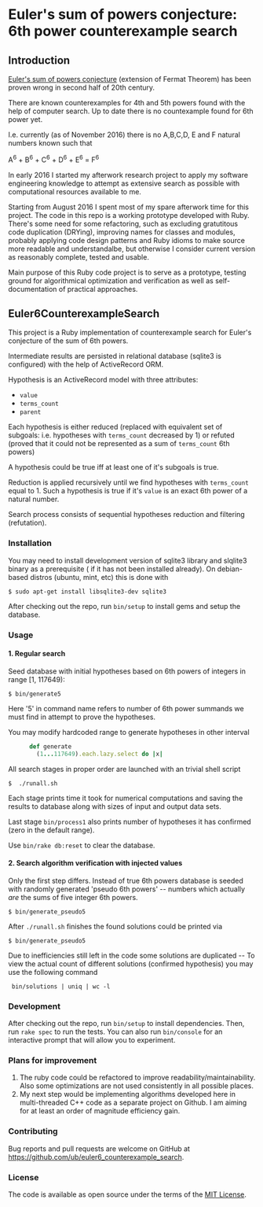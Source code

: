 # Euler's sum of powers conjecture: 6th power counterexample search
## Introduction
 [Euler's sum of powers conjecture](https://en.wikipedia.org/wiki/Euler's_sum_of_powers_conjecture) (extension of Fermat Theorem) 
 has been proven wrong in second half of 20th century.
 
 There are known counterexamples for 4th and 5th powers found with the help of computer search. 
 Up to date there is no countexample found for 6th power yet.
 
 I.e. currently (as of November 2016) there is no A,B,C,D, E and F natural numbers known such that
 
 
A<sup>6</sup> + B<sup>6</sup> + C<sup>6</sup> + D<sup>6</sup> + E<sup>6</sup>  = F<sup>6</sup> 

In early 2016 I started my afterwork research project to apply my software engineering knowledge
to attempt as extensive search as possible with computational resources available to me.

Starting from August 2016 I spent most  of my spare afterwork time for this project. 
The code in this repo is a working prototype developed with Ruby. There's some need for some refactoring,
such as excluding gratutitous code duplication (DRYing), improving names for classes and modules, 
probably applying code design patterns and Ruby idioms to make source more
readable and understandalbe, but otherwise I consider current version as reasonably complete, tested and usable.
 
Main purpose of this Ruby code project is to serve as a prototype, testing ground 
for algorithmical optimization and verification as well as self-documentation of practical approaches. 




## Euler6CounterexampleSearch


This project is a Ruby implementation of counterexample search for Euler's conjecture
 of the sum of 6th powers. 
 
Intermediate results are persisted in relational database (sqlite3 is configured) with
the help of ActiveRecord ORM.
 
Hypothesis is an ActiveRecord model with three attributes:

 * `value`
 * `terms_count`
 * `parent`
 
 Each hypothesis is either reduced (replaced with equivalent set of subgoals:
 i.e. hypotheses with  `terms_count` decreased by 1) or refuted (proved that it could not
 be represented as a sum of `terms_count` 6th powers)
 
 A hypothesis could be true iff at least one of it's subgoals is true.
 
 Reduction is applied recursively until we find hypotheses with `terms_count` equal to 1.
 Such a hypothesis is true if it's `value` is an  exact 6th power of a natural number.
 
 
Search process consists of sequential hypotheses reduction and filtering (refutation).




### Installation
You may need to install development version of sqlite3 library and slqlite3 binary as
a prerequisite ( if it has not been installed already). On debian-based distros (ubuntu, mint, etc)
this is done with
```
$ sudo apt-get install libsqlite3-dev sqlite3
```

After checking out the repo, run `bin/setup` to install gems and setup the database. 



### Usage

#### 1. Regular search
Seed database with initial hypotheses based on 6th powers of integers in range [1, 117649):
```
$ bin/generate5
```

Here '5' in command name refers to number of 6th power summands we must find in attempt to prove the hypotheses.

You may modify hardcoded range to generate hypotheses in other interval
```ruby
      def generate
        (1...117649).each.lazy.select do |x|
```

All search stages in proper order are launched with an trivial shell script 
```
$  ./runall.sh
```

Each stage prints time it took for numerical computations and saving the results to database along with 
sizes of input and output data sets.
 
Last stage `bin/process1` also prints number of hypotheses it has confirmed (zero in the default range).
  

Use `bin/rake db:reset` to clear the database.

#### 2. Search algorithm verification with injected values
Only the first step differs. Instead of true 6th powers database is seeded with randomly generated
'pseudo 6th powers' -- numbers which actually *are* the sums of five integer 6th powers.
```
$ bin/generate_pseudo5
```

After `./runall.sh` finishes the found solutions could be printed via
```
$ bin/generate_pseudo5
```

Due to inefficiencies still left in the code some solutions are duplicated --
 To view the actual count of different solutions (confirmed hypothesis)
 you may use the following command
``` 
 bin/solutions | uniq | wc -l
```



### Development

After checking out the repo, run `bin/setup` to install dependencies. 
Then, run `rake spec` to run the tests. 
You can also run `bin/console` for an interactive prompt that will allow you to experiment.

### Plans for improvement

1. The ruby code could be refactored to improve readability/maintainability. 
Also some optimizations are not used consistently in all possible places. 
2.  My next step would be implementing algorithms developed here 
in multi-threaded C++ code as a separate   project on Github. 
I am aiming for at least an order of magnitude efficiency gain.


### Contributing

Bug reports and pull requests are welcome on GitHub at https://github.com/ub/euler6_counterexample_search.


### License

The code is available as open source under the terms of the [MIT License](http://opensource.org/licenses/MIT).


